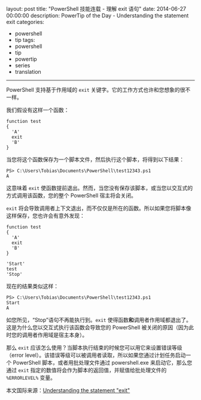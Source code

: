 ﻿layout: post
title: "PowerShell 技能连载 - 理解 exit 语句"
date: 2014-06-27 00:00:00
description: PowerTip of the Day - Understanding the statement exit
categories:
- powershell
- tip
tags:
- powershell
- tip
- powertip
- series
- translation
---
PowerShell 支持基于作用域的 `exit` 关键字。它的工作方式也许和您想象的很不一样。

我们假设有这样一个函数：

    function test 
    {
      'A'
      exit 
      'B'
    }
    
当您将这个函数保存为一个脚本文件，然后执行这个脚本，将得到以下结果：

	PS> C:\Users\Tobias\Documents\PowerShell\test12343.ps1
	A

这意味着 `exit` 使函数提前退出。然而，当您没有保存该脚本，或当您以交互式的方式调用该函数，您的整个 PowerShell 宿主将会关闭。

`exit` 将会导致调用者上下文退出，而不仅仅是所在的函数。所以如果您将脚本像这样保存，您也许会有意外发现：

    function test 
    {
      'A'
      exit 
      'B'
    }
    
    'Start'
    test
    'Stop'
    

现在的结果类似这样：

	PS> C:\Users\Tobias\Documents\PowerShell\test12343.ps1
	Start
	A

如您所见，“Stop”语句不再能执行到。`exit` 使得函数**和**调用者作用域都退出了。这是为什么您以交互式执行该函数会导致您的 PowerShell 被关闭的原因（因为此时您的调用者作用域是宿主本身）。

那么 `exit` 应该怎么使用？当脚本执行结束的时候您可以用它来设置错误等级（error level）。该错误等级可以被调用者读取，所以如果您通过计划任务启动一个 PowerShell 脚本，或者用批处理文件通过 powershell.exe 来启动它，那么您通过 `exit` 指定的数值将会作为脚本的返回值，并赋值给批处理文件的 `%ERRORLEVEL%` 变量。

<!--more-->
本文国际来源：[Understanding the statement "exit"](http://powershell.com/cs/blogs/tips/archive/2014/06/27/understanding-the-statement-quot-exit-quot.aspx)
